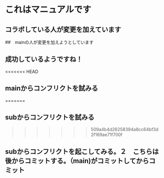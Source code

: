 # これはマニュアルです
## コラボしている人が変更を加えています

##　mainの人が変更を加えようとしています

## 成功しているようですね！

<<<<<<< HEAD
## mainからコンフリクトを試みる
=======
## subからコンフリクトを試みる

>>>>>>> 509a4b4d26258394a8cc64bf3d2f169ae71f700f


## subからコンフリクトを起こしてみる。２　こちらは後からコミットする。（main)がコミットしてからコミット

